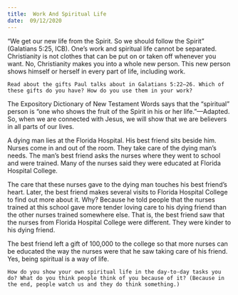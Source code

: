 ```yaml
---
title:  Work And Spiritual Life 
date:  09/12/2020
---
```


“We get our new life from the Spirit. So we should follow the Spirit” (Galatians 5:25, ICB). One’s work and spiritual life cannot be separated. Christianity is not clothes that can be put on or taken off whenever you want. No, Christianity makes you into a whole new person. This new person shows himself or herself in every part of life, including work.

`Read about the gifts Paul talks about in Galatians 5:22–26. Which of these gifts do you have? How do you use them in your work?`

The Expository Dictionary of New Testament Words says that the “spiritual” person is “one who shows the fruit of the Spirit in his or her life.”—Adapted. So, when we are connected with Jesus, we will show that we are believers in all parts of our lives.

A dying man lies at the Florida Hospital. His best friend sits beside him. Nurses come in and out of the room. They take care of the dying man’s needs. The man’s best friend asks the nurses where they went to school and were trained. Many of the nurses said they were educated at Florida Hospital College.

The care that these nurses gave to the dying man touches his best friend’s heart. Later, the best friend makes several visits to Florida Hospital College to find out more about it. Why? Because he told people that the nurses trained at this school gave more tender loving care to his dying friend than the other nurses trained somewhere else. That is, the best friend saw that the nurses from Florida Hospital College were different. They were kinder to his dying friend.

The best friend left a gift of 100,000 to the college so that more nurses can be educated the way the nurses were that he saw taking care of his friend. Yes, being spiritual is a way of life.

`How do you show your own spiritual life in the day-to-day tasks you do? What do you think people think of you because of it? (Because in the end, people watch us and they do think something.)`